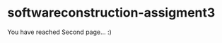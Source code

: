 # softwareconstruction-assigment3
<!DOCTYPE html>
 
 <html>
 <head>
     <title> My Resume </title>
 </head>
 
 <body>
     <text> You have reached Second page... :)	 </text>
			<br>
			
 </body>
 </html>
